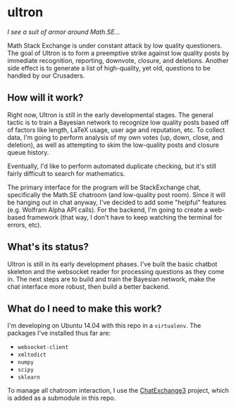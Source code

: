ultron
======

*I see a suit of armor around Math.SE...*

Math Stack Exchange is under constant attack by low quality questioners.  The goal of Ultron is to form a preemptive strike against low quality posts by immediate recognition, reporting, downvote, closure, and deletions.  Another side effect is to generate a list of high-quality, yet old, questions to be handled by our Crusaders.

How will it work?
-----------------

Right now, Ultron is still in the early developmental stages.  The general tactic is to train a Bayesian network to recognize low quality posts based off of factors like length, LaTeX usage, user age and reputation, etc.  To collect data, I'm going to perform analysis of my own votes (up, down, close, and deletion), as well as attempting to skim the low-quality posts and closure queue history.

Eventually, I'd like to perform automated duplicate checking, but it's still fairly difficult to search for mathematics.

The primary interface for the program will be StackExchange chat, specifically the Math.SE chatroom (and low-quality post room).  Since it will be hanging out in chat anyway, I've decided to add some "helpful" features (e.g. Wolfram Alpha API calls).  For the backend, I'm going to create a web-based framework (that way, I don't have to keep watching the terminal for errors, etc).

What's its status?
------------------

Ultron is still in its early development phases.  I've built the basic chatbot skeleton and the websocket reader for processing questions as they come in.  The next steps are to build and train the Bayesian network, make the chat interface more robust, then build a better backend.

What do I need to make this work?
---------------------------------

I'm developing on Ubuntu 14.04 with this repo in a `virtualenv`.  The packages I've installed thus far are:
  - `websocket-client`
  - `xmltodict`
  - `numpy`
  - `scipy`
  - `sklearn`

To manage all chatroom interaction, I use the [ChatExchange3](https://github.com/ByteCommander/ChatExchange3) project, which is added as a submodule in this repo.
